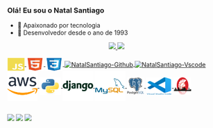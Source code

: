 ### Olá! Eu sou o Natal Santiago


- 🔭 Apaixonado por tecnologia
- 🌱 Desenvolvedor desde o ano de 1993

<div align="center">
  <a href="https://github.com/NatalSantiago">
  <img height="180em" src="https://github-readme-stats.vercel.app/api?username=NatalSantiago&show_icons=true&theme=cobalt&include_all_commits=true&count_private=true"/>
  <img height="180em" src="https://github-readme-stats.vercel.app/api/top-langs/?username=davidluiz91&layout=compact&langs_count=7&theme=cobalt"/>
</div>
 
<div style="display: inline_block"><br>
  <img align="center" alt="NatalSantiago-Js" height="30" width="40" src="https://raw.githubusercontent.com/devicons/devicon/master/icons/javascript/javascript-plain.svg">
  <img align="center" alt="NatalSantiago-HTML" height="30" width="40" src="https://raw.githubusercontent.com/devicons/devicon/master/icons/html5/html5-original.svg">
  <img align="center" alt="NatalSantiago-CSS" height="30" width="40" src="https://raw.githubusercontent.com/devicons/devicon/master/icons/css3/css3-original.svg">
  
  <img align="center" alt="NatalSantiago-Github" height="30" width="40" src="https://cdn.jsdelivr.net/gh/devicons/devicon/icons/github/github-original.svg" />
  <img align="center" alt="NatalSantiago-Vscode" height="30" width="40" src="https://cdn.jsdelivr.net/gh/devicons/devicon/icons/vscode/vscode-original.svg" />
  <img align="center" alt="NatalSantiago-AmazonWebServices" height="70" width="70" src="https://github.com/devicons/devicon/blob/master/icons/amazonwebservices/amazonwebservices-original-wordmark.svg" />

<img align="center" alt="NatalSantiago-Python" height="40" width="50" src="https://raw.githubusercontent.com/devicons/devicon/master/icons/python/python-original.svg">

<img align="center" alt="NatalSantiago-Django" height="70" width="70" src="https://github.com/devicons/devicon/blob/master/icons/django/django-plain-wordmark.svg" />

<img align="center" alt="NatalSantiago-MySql" height="70" width="70" src="https://github.com/devicons/devicon/blob/master/icons/mysql/mysql-original-wordmark.svg" />

<img align="center" alt="NatalSantiago-PostGreSql" height="40" width="40" src="https://github.com/devicons/devicon/blob/master/icons/postgresql/postgresql-original-wordmark.svg" />

<img align="center" alt="NatalSantiago-VsCode" height="40" width="60" src="https://github.com/devicons/devicon/blob/master/icons/vscode/vscode-original-wordmark.svg" />
<img align="center" alt="NatalSantiago-Delphi" height="40" width="40" src="https://github.com/NatalSantiago/ImagensProjetos/blob/master/LogoDelphi.png" />





  </div>
  
##

<div> 
  <a href = "+55 63 9 9225 9154"><img src="https://img.shields.io/badge/WhatsApp-25D366?style=for-the-badge&logo=whatsapp&logoColor=white"></a>
  <a href = "mailto:natal.santiago.filha@gmail.com"><img src="https://img.shields.io/badge/Gmail-D14836?style=for-the-badge&logo=gmail&logoColor=white"></a>
  <a href="https://www.linkedin.com/in/natal-santiago-986680257/" target="_blank"><img src="https://img.shields.io/badge/-LinkedIn-%230077B5?style=for-the-badge&logo=linkedin&logoColor=white" target="_blank"></a> 
  
</div>
